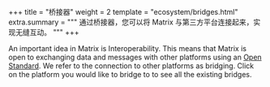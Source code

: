 +++
title = "桥接器"
weight = 2
template = "ecosystem/bridges.html"
extra.summary = """
通过桥接器，您可以将 Matrix 与第三方平台连接起来，实现无缝互动。
"""
+++

An important idea in Matrix is Interoperability. This means that Matrix is open
to exchanging data and messages with other platforms using an
[Open Standard](https://matrix.org/docs/spec). We refer to the connection to
other platforms as bridging. Click on the platform you would like to bridge to
to see all the existing bridges.
